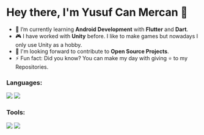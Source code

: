 <h1> Hey there, I'm Yusuf Can Mercan 👋 </h1>

- 🌱 I’m currently learning **Android Development** with **Flutter** and **Dart**.
- 🎮 I have worked with **Unity** before. I like to make games but nowadays I only use Unity as a hobby.
- 💬 I'm looking forward to contribute to **Open Source Projects**.
- ⚡ Fun fact: Did you know? You can make my day with giving ⭐ to my Repositories.

<h3 align="left">Languages:</h3>
<p align="left"> 
  <img src="https://img.icons8.com/color/48/null/dart.png"/>
  <img src="https://img.icons8.com/fluency/48/null/c-sharp-logo.png"/>
</p>
<h3 align="left">Tools:</h3>
<p align="left"> 
  <img src="https://img.icons8.com/fluency/48/null/flutter.png"/> 
  <img src="https://img.icons8.com/ios/50/null/unity.png"/>
</p>
